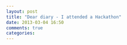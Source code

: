 ```yaml
---
layout: post
title: "Dear diary - I attended a Hackathon"
date: 2013-03-04 16:50
comments: true
categories: 
---
```

